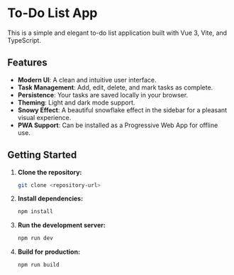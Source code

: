 # To-Do List App

This is a simple and elegant to-do list application built with Vue 3, Vite, and TypeScript.

## Features

- **Modern UI**: A clean and intuitive user interface.
- **Task Management**: Add, edit, delete, and mark tasks as complete.
- **Persistence**: Your tasks are saved locally in your browser.
- **Theming**: Light and dark mode support.
- **Snowy Effect**: A beautiful snowflake effect in the sidebar for a pleasant visual experience.
- **PWA Support**: Can be installed as a Progressive Web App for offline use.

## Getting Started

1.  **Clone the repository:**
    ```sh
    git clone <repository-url>
    ```

2.  **Install dependencies:**
    ```sh
    npm install
    ```

3.  **Run the development server:**
    ```sh
    npm run dev
    ```

4.  **Build for production:**
    ```sh
    npm run build
    ```
